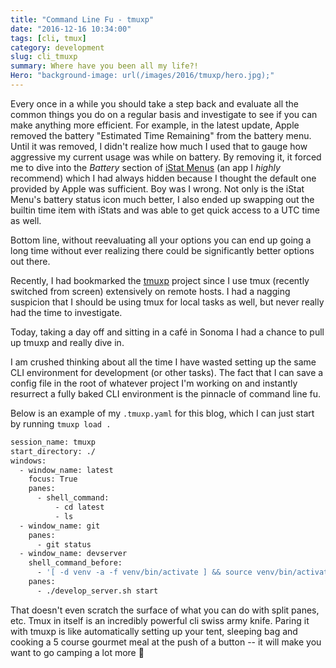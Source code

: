 ```yaml
---
title: "Command Line Fu - tmuxp"
date: "2016-12-16 10:34:00"
tags: [cli, tmux]
category: development
slug: cli_tmuxp
summary: Where have you been all my life?!
Hero: "background-image: url(/images/2016/tmuxp/hero.jpg);"
---
```


Every once in a while you should take a step back and evaluate all the common things you do on a regular basis and investigate to see if you can make anything more efficient. For example, in the latest update, Apple removed the battery "Estimated Time Remaining" from the battery menu. Until it was removed, I didn't realize how much I used that to gauge how aggressive my current usage was while on battery. By removing it, it forced me to dive into the _Battery_ section of [iStat Menus](https://bjango.com/mac/istatmenus/) (an app I _highly_ recommend) which I had always hidden because I thought the default one provided by Apple was sufficient. Boy was I wrong. Not only is the iStat Menu's battery status icon much better, I also ended up swapping out the builtin time item with iStats and was able to get quick access to a UTC time as well.

Bottom line, without reevaluating all your options you can end up going a long time without ever realizing there could be significantly better options out there.

Recently, I had bookmarked the [tmuxp](http://tmuxp.readthedocs.io/en/latest/) project since I use tmux (recently switched from screen) extensively on remote hosts. I had a nagging suspicion that I should be using tmux for local tasks as well, but never really had the time to investigate.

Today, taking a day off and sitting in a café in Sonoma I had a chance to pull up tmuxp and really dive in.

I am crushed thinking about all the time I have wasted setting up the same CLI environment for development (or other tasks). The fact that I can save a config file in the root of whatever project I'm working on and instantly resurrect a fully baked CLI environment is the pinnacle of command line fu.

Below is an example of my `.tmuxp.yaml` for this blog, which I can just start by running `tmuxp load .`

```bash
session_name: tmuxp
start_directory: ./
windows:
  - window_name: latest
    focus: True
    panes:
      - shell_command:
          - cd latest
          - ls
  - window_name: git
    panes:
      - git status
  - window_name: devserver
    shell_command_before:
      - '[ -d venv -a -f venv/bin/activate ] && source venv/bin/activate'
    panes:
      - ./develop_server.sh start
```

That doesn't even scratch the surface of what you can do with split panes, etc. Tmux in itself is an incredibly powerful cli swiss army knife. Paring it with tmuxp is like automatically setting up your tent, sleeping bag and cooking a 5 course gourmet meal at the push of a button -- it will make you want to go camping a lot more 🍻
